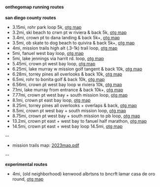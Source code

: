 #### onthegomap running routes

**san diego county routes**

-   3.15mi, rohr park loop 5k, [otg map](https://onthegomap.com/s/n2d3m1j9)
-   3.2mi, ski beach to crwn pt w riviera & back 5k, [otg map](https://onthegomap.com/s/a0tie88m)
-   3.4mi, crown pt to dana landing & back 5k+, [otg map](https://onthegomap.com/s/ht200o4a)
-   3.5mi, ob skate to dog beach to quivira & back 5k+, [otg map](https://onthegomap.com/s/qmndd2gh)
-   4mi, mission trails high alt (.3-1k) trail loop, [otg map](https://onthegomap.com/s/r02jqcgh)
-   5mi, fanuel west bay loop, [otg map](https://onthegomap.com/s/ebm4udnu)
-   5mi, lake jennings via harrit rd. loop, [otg map](https://onthegomap.com/s/3mo12a04)
-   5.45mi, crown pt west bay loop, [otg map](https://onthegomap.com/s/vm99vac2)
-   6.25mi, lake murray w mission golf tangent & back 10k, [otg map](https://onthegomap.com/s/sjt3b34s)
-   6.28mi, torrey pines all overlooks & back 10k, [otg map](https://onthegomap.com/s/u810n8v7)
-   6.5mi, rohr to bonita golf & back 10k, [otg map](https://onthegomap.com/s/gbc30a1n)
-   6.56mi, crown pt west bay loop w riviera 10k, [otg map](https://onthegomap.com/s/kbsfeucs)
-   7.1mi, lake murray from entrance & back 10k+, [otg map](https://onthegomap.com/s/b5d981kj)
-   7.77mi, crown pt west bay + south mission loop, [otg map](https://onthegomap.com/s/137eu6q5)
-   8.1mi, crown pt east bay loop, [otg map](https://onthegomap.com/s/gusijbdo)
-   8.25mi, torrey pines all overlooks + overlaps & back, [otg map](https://onthegomap.com/s/u60bh728)
-   8.5mi, crown pt west bay + south mission loop, [otg map](https://onthegomap.com/s/qi8l114l)
-   8.75mi, crown pt west bay + south mission to pb loop, [otg map](https://onthegomap.com/s/c45s51bd)
-   13.2mi, crown pt east + west bay to fanuel half marathon, [otg map](https://onthegomap.com/s/gg0s878f)
-   14.5mi, crown pt east + west bay loop 14.5mi, [otg map](https://onthegomap.com/s/5d670u5r)

--
-   mission trails map: [2023map.pdf](https://mtrp.org/wp-content/uploads/2023/05/MTRP_Trail_Map_2023-5.pdf)

--

**experimental routes**

- 4mi, (old neighborhood) kenwood albrtsns to bncrft lamar casa de oro round, [otg map](https://onthegomap.com/s/0eo34him)


<!--
created: jan 18, 2024
editing: ray mentose
last updated: 05/02/2024
-->